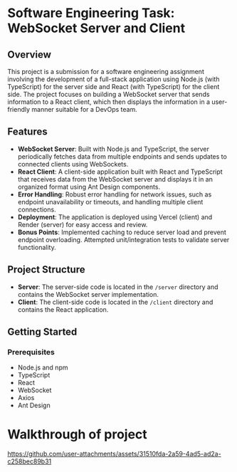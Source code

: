# Software Engineering Task: WebSocket Server and Client

## Overview

This project is a submission for a software engineering assignment involving the development of a full-stack application using Node.js (with TypeScript) for the server side and React (with TypeScript) for the client side. The project focuses on building a WebSocket server that sends information to a React client, which then displays the information in a user-friendly manner suitable for a DevOps team.

## Features

- **WebSocket Server**: Built with Node.js and TypeScript, the server periodically fetches data from multiple endpoints and sends updates to connected clients using WebSockets.
- **React Client**: A client-side application built with React and TypeScript that receives data from the WebSocket server and displays it in an organized format using Ant Design components.
- **Error Handling**: Robust error handling for network issues, such as endpoint unavailability or timeouts, and handling multiple client connections.
- **Deployment**: The application is deployed using Vercel (client) and Render (server) for easy access and review.
- **Bonus Points**: Implemented caching to reduce server load and prevent endpoint overloading. Attempted unit/integration tests to validate server functionality.

## Project Structure

- **Server**: The server-side code is located in the `/server` directory and contains the WebSocket server implementation.
- **Client**: The client-side code is located in the `/client` directory and contains the React application.

## Getting Started

### Prerequisites

- Node.js and npm
- TypeScript
- React
- WebSocket
- Axios
- Ant Design

# Walkthrough of project 

https://github.com/user-attachments/assets/31510fda-2a59-4ad5-ad2a-c258bec89b31




